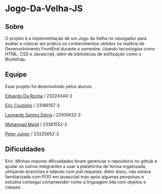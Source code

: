 # Jogo-Da-Velha-JS

## Sobre
O projeto é a implementação de um Jogo da Velha no navegador para avaliar e colocar em prática os conhecimentos obtidos na matéria de Desenvolvimento FrontEnd durante o semestre. Usando tecnologias como HTML, CSS e Javascript, além de bibliotecas de estilização como o Bootstrap.

## Equipe
Esse projeto foi desenvolvido pelos alunos:

[Eduardo Da Rocha](https://github.com/EduDarif) / 23224344-2

[Eric Coutinho](https://github.com/Eric-Coutinho) / 23186157-2 

[Leonardo Santos Deina](https://github.com/LeonardoDeina) / 23105632-2

[Mohannad Majid](https://github.com/mmajid7) / 23361552-2 

[Peter Junior](https://github.com/swazera) / 23225652-2 


## Dificuldades
Eric: Minhas maiores dificuldades foram gerenciar o repositório no github e ajudar os outros integrantes a usar a plataforma de forma organizada, utilizando branches e lidando com pull requests. Além disso, não estava familiarizada com POO em javascript mas após algumas pesquisas e estudos consegui compreender como a linguagem lida com objetos e classes.
